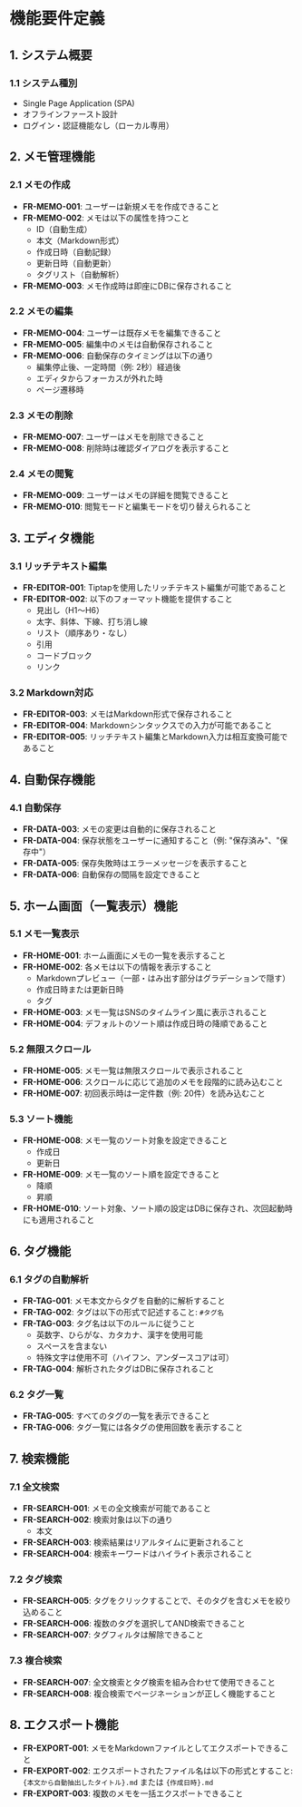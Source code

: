 # 機能要件定義

## 1. システム概要

### 1.1 システム種別
- Single Page Application (SPA)
- オフラインファースト設計
- ログイン・認証機能なし（ローカル専用）

## 2. メモ管理機能

### 2.1 メモの作成
- **FR-MEMO-001**: ユーザーは新規メモを作成できること
- **FR-MEMO-002**: メモは以下の属性を持つこと
  - ID（自動生成）
  - 本文（Markdown形式）
  - 作成日時（自動記録）
  - 更新日時（自動更新）
  - タグリスト（自動解析）
- **FR-MEMO-003**: メモ作成時は即座にDBに保存されること

### 2.2 メモの編集
- **FR-MEMO-004**: ユーザーは既存メモを編集できること
- **FR-MEMO-005**: 編集中のメモは自動保存されること
- **FR-MEMO-006**: 自動保存のタイミングは以下の通り
  - 編集停止後、一定時間（例: 2秒）経過後
  - エディタからフォーカスが外れた時
  - ページ遷移時

### 2.3 メモの削除
- **FR-MEMO-007**: ユーザーはメモを削除できること
- **FR-MEMO-008**: 削除時は確認ダイアログを表示すること

### 2.4 メモの閲覧
- **FR-MEMO-009**: ユーザーはメモの詳細を閲覧できること
- **FR-MEMO-010**: 閲覧モードと編集モードを切り替えられること

## 3. エディタ機能

### 3.1 リッチテキスト編集
- **FR-EDITOR-001**: Tiptapを使用したリッチテキスト編集が可能であること
- **FR-EDITOR-002**: 以下のフォーマット機能を提供すること
  - 見出し（H1〜H6）
  - 太字、斜体、下線、打ち消し線
  - リスト（順序あり・なし）
  - 引用
  - コードブロック
  - リンク

### 3.2 Markdown対応
- **FR-EDITOR-003**: メモはMarkdown形式で保存されること
- **FR-EDITOR-004**: Markdownシンタックスでの入力が可能であること
- **FR-EDITOR-005**: リッチテキスト編集とMarkdown入力は相互変換可能であること

## 4. 自動保存機能

### 4.1 自動保存
- **FR-DATA-003**: メモの変更は自動的に保存されること
- **FR-DATA-004**: 保存状態をユーザーに通知すること（例: "保存済み"、"保存中"）
- **FR-DATA-005**: 保存失敗時はエラーメッセージを表示すること
- **FR-DATA-006**: 自動保存の間隔を設定できること

## 5. ホーム画面（一覧表示）機能

### 5.1 メモ一覧表示
- **FR-HOME-001**: ホーム画面にメモの一覧を表示すること
- **FR-HOME-002**: 各メモは以下の情報を表示すること
  - Markdownプレビュー（一部・はみ出す部分はグラデーションで隠す）
  - 作成日時または更新日時
  - タグ
- **FR-HOME-003**: メモ一覧はSNSのタイムライン風に表示されること
- **FR-HOME-004**: デフォルトのソート順は作成日時の降順であること

### 5.2 無限スクロール
- **FR-HOME-005**: メモ一覧は無限スクロールで表示されること
- **FR-HOME-006**: スクロールに応じて追加のメモを段階的に読み込むこと
- **FR-HOME-007**: 初回表示時は一定件数（例: 20件）を読み込むこと

### 5.3 ソート機能
- **FR-HOME-008**: メモ一覧のソート対象を設定できること
  - 作成日
  - 更新日
- **FR-HOME-009**: メモ一覧のソート順を設定できること
  - 降順
  - 昇順
- **FR-HOME-010**: ソート対象、ソート順の設定はDBに保存され、次回起動時にも適用されること

## 6. タグ機能

### 6.1 タグの自動解析
- **FR-TAG-001**: メモ本文からタグを自動的に解析すること
- **FR-TAG-002**: タグは以下の形式で記述すること: `#タグ名`
- **FR-TAG-003**: タグ名は以下のルールに従うこと
  - 英数字、ひらがな、カタカナ、漢字を使用可能
  - スペースを含まない
  - 特殊文字は使用不可（ハイフン、アンダースコアは可）
- **FR-TAG-004**: 解析されたタグはDBに保存されること

### 6.2 タグ一覧
- **FR-TAG-005**: すべてのタグの一覧を表示できること
- **FR-TAG-006**: タグ一覧には各タグの使用回数を表示すること

## 7. 検索機能

### 7.1 全文検索
- **FR-SEARCH-001**: メモの全文検索が可能であること
- **FR-SEARCH-002**: 検索対象は以下の通り
  - 本文
- **FR-SEARCH-003**: 検索結果はリアルタイムに更新されること
- **FR-SEARCH-004**: 検索キーワードはハイライト表示されること

### 7.2 タグ検索
- **FR-SEARCH-005**: タグをクリックすることで、そのタグを含むメモを絞り込めること
- **FR-SEARCH-006**: 複数のタグを選択してAND検索できること
- **FR-SEARCH-007**: タグフィルタは解除できること

### 7.3 複合検索
- **FR-SEARCH-007**: 全文検索とタグ検索を組み合わせて使用できること
- **FR-SEARCH-008**: 複合検索でページネーションが正しく機能すること

## 8. エクスポート機能

- **FR-EXPORT-001**: メモをMarkdownファイルとしてエクスポートできること
- **FR-EXPORT-002**: エクスポートされたファイル名は以下の形式とすること: `{本文から自動抽出したタイトル}.md` または `{作成日時}.md`
- **FR-EXPORT-003**: 複数のメモを一括エクスポートできること
